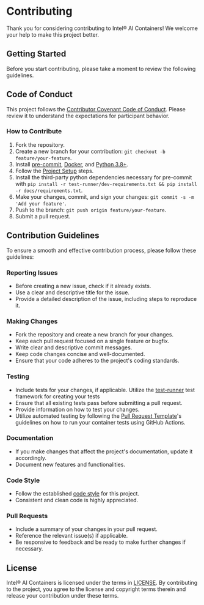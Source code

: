 # Contributing

Thank you for considering contributing to Intel® AI Containers! We welcome your help to make this project better.

## Getting Started

Before you start contributing, please take a moment to review the following guidelines.

## Code of Conduct

This project follows the [Contributor Covenant Code of Conduct](CODE_OF_CONDUCT.md). Please review it to understand the expectations for participant behavior.

### How to Contribute

1. Fork the repository.
2. Create a new branch for your contribution: `git checkout -b feature/your-feature`.
3. Install [pre-commit](https://pre-commit.com/), [Docker](https://docs.docker.com/engine/install/), and [Python 3.8+](https://www.python.org/downloads/).
4. Follow the [Project Setup](README.md#project-setup) steps.
5. Install the third-party python dependencies necessary for pre-commit with `pip install -r test-runner/dev-requirements.txt && pip install -r docs/requirements.txt`.
6. Make your changes, commit, and sign your changes: `git commit -s -m 'Add your feature'`.
7. Push to the branch: `git push origin feature/your-feature`.
8. Submit a pull request.

## Contribution Guidelines

To ensure a smooth and effective contribution process, please follow these guidelines:

### Reporting Issues

- Before creating a new issue, check if it already exists.
- Use a clear and descriptive title for the issue.
- Provide a detailed description of the issue, including steps to reproduce it.

### Making Changes

- Fork the repository and create a new branch for your changes.
- Keep each pull request focused on a single feature or bugfix.
- Write clear and descriptive commit messages.
- Keep code changes concise and well-documented.
- Ensure that your code adheres to the project's coding standards.

### Testing

- Include tests for your changes, if applicable. Utilize the [test-runner](./test-runner/README.md) test framework for creating your tests
- Ensure that all existing tests pass before submitting a pull request.
- Provide information on how to test your changes.
- Utilize automated testing by following the [Pull Request Template](./.github/pull_request_template.md)'s guidelines on how to run your container tests using GitHub Actions.

### Documentation

- If you make changes that affect the project's documentation, update it accordingly.
- Document new features and functionalities.

### Code Style

- Follow the established [code style](https://google.github.io/styleguide/pyguide.html) for this project.
- Consistent and clean code is highly appreciated.

### Pull Requests

- Include a summary of your changes in your pull request.
- Reference the relevant issue(s) if applicable.
- Be responsive to feedback and be ready to make further changes if necessary.

## License

Intel® AI Containers is licensed under the terms in [LICENSE](#license). By contributing to the project, you agree to the license and copyright terms therein and release your contribution under these terms.

